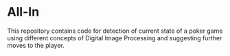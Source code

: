 # All-In

This repository contains code for detection of current state of a poker game using different concepts of Digital Image Processing and suggesting further moves to the player.
